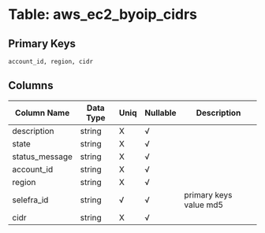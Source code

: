 # Table: aws_ec2_byoip_cidrs

## Primary Keys 

```
account_id, region, cidr
```


## Columns 

|  Column Name   |  Data Type  | Uniq | Nullable | Description | 
|  ----  | ----  | ----  | ----  | ---- | 
| description | string | X | √ |  | 
| state | string | X | √ |  | 
| status_message | string | X | √ |  | 
| account_id | string | X | √ |  | 
| region | string | X | √ |  | 
| selefra_id | string | √ | √ | primary keys value md5 | 
| cidr | string | X | √ |  | 


